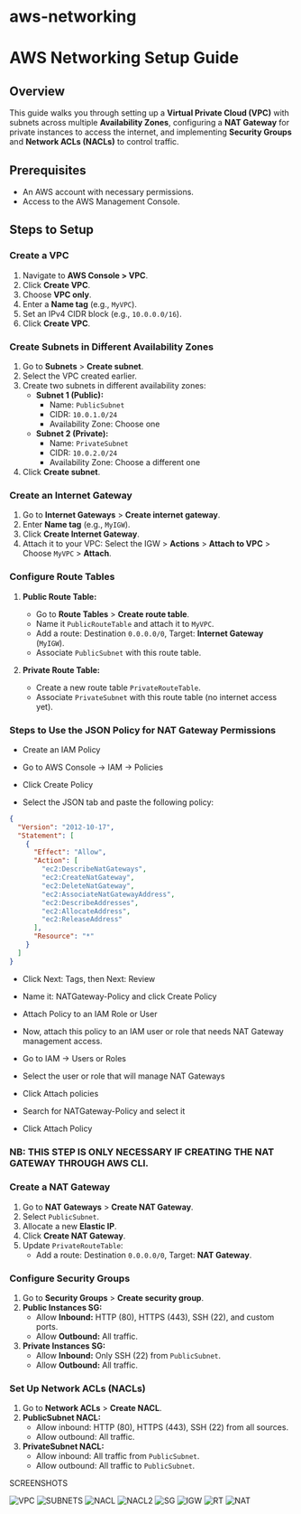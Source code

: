 # aws-networking

# AWS Networking Setup Guide

## Overview
This guide walks you through setting up a **Virtual Private Cloud (VPC)** with subnets across multiple **Availability Zones**, configuring a **NAT Gateway** for private instances to access the internet, and implementing **Security Groups** and **Network ACLs (NACLs)** to control traffic.

## Prerequisites
- An AWS account with necessary permissions.
- Access to the AWS Management Console.

## Steps to Setup

### Create a VPC
1. Navigate to **AWS Console > VPC**.
2. Click **Create VPC**.
3. Choose **VPC only**.
4. Enter a **Name tag** (e.g., `MyVPC`).
5. Set an IPv4 CIDR block (e.g., `10.0.0.0/16`).
6. Click **Create VPC**.

### Create Subnets in Different Availability Zones
1. Go to **Subnets** > **Create subnet**.
2. Select the VPC created earlier.
3. Create two subnets in different availability zones:
   - **Subnet 1 (Public):**
     - Name: `PublicSubnet`
     - CIDR: `10.0.1.0/24`
     - Availability Zone: Choose one
   - **Subnet 2 (Private):**
     - Name: `PrivateSubnet`
     - CIDR: `10.0.2.0/24`
     - Availability Zone: Choose a different one
4. Click **Create subnet**.

### Create an Internet Gateway
1. Go to **Internet Gateways** > **Create internet gateway**.
2. Enter **Name tag** (e.g., `MyIGW`).
3. Click **Create Internet Gateway**.
4. Attach it to your VPC: Select the IGW > **Actions** > **Attach to VPC** > Choose `MyVPC` > **Attach**.

### Configure Route Tables
1. **Public Route Table:**
   - Go to **Route Tables** > **Create route table**.
   - Name it `PublicRouteTable` and attach it to `MyVPC`.
   - Add a route: Destination `0.0.0.0/0`, Target: **Internet Gateway** (`MyIGW`).
   - Associate `PublicSubnet` with this route table.

2. **Private Route Table:**
   - Create a new route table `PrivateRouteTable`.
   - Associate `PrivateSubnet` with this route table (no internet access yet).

### Steps to Use the JSON Policy for NAT Gateway Permissions
- Create an IAM Policy
- Go to AWS Console → IAM → Policies

- Click Create Policy

- Select the JSON tab and paste the following policy:
```json
{
  "Version": "2012-10-17",
  "Statement": [
    {
      "Effect": "Allow",
      "Action": [
        "ec2:DescribeNatGateways",
        "ec2:CreateNatGateway",
        "ec2:DeleteNatGateway",
        "ec2:AssociateNatGatewayAddress",
        "ec2:DescribeAddresses",
        "ec2:AllocateAddress",
        "ec2:ReleaseAddress"
      ],
      "Resource": "*"
    }
  ]
}
```

- Click Next: Tags, then Next: Review

- Name it: NATGateway-Policy and click Create Policy

- Attach Policy to an IAM Role or User
- Now, attach this policy to an IAM user or role that needs NAT Gateway management access.

- Go to IAM → Users or Roles

- Select the user or role that will manage NAT Gateways

- Click Attach policies

- Search for NATGateway-Policy and select it

- Click Attach Policy

### NB: THIS STEP IS ONLY NECESSARY IF CREATING THE NAT GATEWAY THROUGH AWS CLI.

### Create a NAT Gateway
1. Go to **NAT Gateways** > **Create NAT Gateway**.
2. Select `PublicSubnet`.
3. Allocate a new **Elastic IP**.
4. Click **Create NAT Gateway**.
5. Update `PrivateRouteTable`:
   - Add a route: Destination `0.0.0.0/0`, Target: **NAT Gateway**.

### Configure Security Groups
1. Go to **Security Groups** > **Create security group**.
2. **Public Instances SG:**
   - Allow **Inbound:** HTTP (80), HTTPS (443), SSH (22), and custom ports.
   - Allow **Outbound:** All traffic.
3. **Private Instances SG:**
   - Allow **Inbound:** Only SSH (22) from `PublicSubnet`.
   - Allow **Outbound:** All traffic.

### Set Up Network ACLs (NACLs)
1. Go to **Network ACLs** > **Create NACL**.
2. **PublicSubnet NACL:**
   - Allow inbound: HTTP (80), HTTPS (443), SSH (22) from all sources.
   - Allow outbound: All traffic.
3. **PrivateSubnet NACL:**
   - Allow inbound: All traffic from `PublicSubnet`.
   - Allow outbound: All traffic to `PublicSubnet`.


SCREENSHOTS

![VPC](https://github.com/Nifesimi-p/aws-networking/blob/main/VPC.png)
![SUBNETS](https://github.com/Nifesimi-p/aws-networking/blob/main/SUBNETS.png)
![NACL](https://github.com/Nifesimi-p/aws-networking/blob/main/NACL.png)
![NACL2](https://github.com/Nifesimi-p/aws-networking/blob/main/NACL2.png)
![SG](https://github.com/Nifesimi-p/aws-networking/blob/main/SG.png)
![IGW](https://github.com/Nifesimi-p/aws-networking/blob/main/IGW.png)
![RT](https://github.com/Nifesimi-p/aws-networking/blob/main/RT.png)
![NAT](https://github.com/Nifesimi-p/aws-networking/blob/main/NAT.png)




